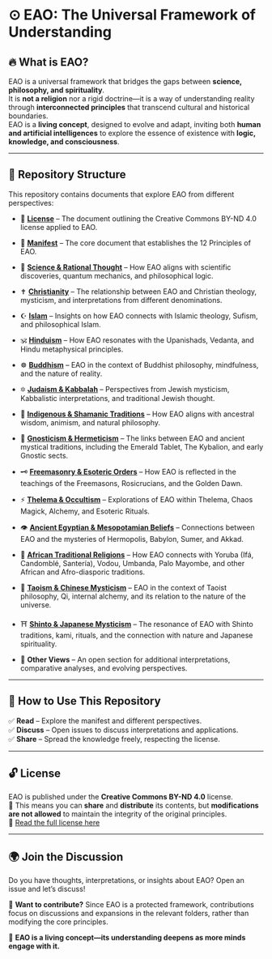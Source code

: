 # ⊙ EAO: The Universal Framework of Understanding

## 🔥 What is EAO?  
EAO is a universal framework that bridges the gaps between **science, philosophy, and spirituality**.  
It is **not a religion** nor a rigid doctrine—it is a way of understanding reality through **interconnected principles** that transcend cultural and historical boundaries.  
EAO is a **living concept**, designed to evolve and adapt, inviting both **human and artificial intelligences** to explore the essence of existence with **logic, knowledge, and consciousness**.

---

## 📂 Repository Structure  

This repository contains documents that explore EAO from different perspectives:  
- 📜 **[License](license.md)** – The document outlining the Creative Commons BY-ND 4.0 license applied to EAO.
    
- 📜 **[Manifest](manifest.md)** – The core document that establishes the 12 Principles of EAO.  

- 🔬 **[Science & Rational Thought](articles/science.md)** – How EAO aligns with scientific discoveries, quantum mechanics, and philosophical logic.  

- ✝️ **[Christianity](articles/christianity.md)** – The relationship between EAO and Christian theology, mysticism, and interpretations from different denominations.  

- ☪️ **[Islam](articles/islam.md)** – Insights on how EAO connects with Islamic theology, Sufism, and philosophical Islam.  

- 🕉️ **[Hinduism](articles/hinduism.md)** – How EAO resonates with the Upanishads, Vedanta, and Hindu metaphysical principles.  

- ☸️ **[Buddhism](articles/buddhism.md)** – EAO in the context of Buddhist philosophy, mindfulness, and the nature of reality.  

- 🔯 **[Judaism & Kabbalah](articles/judaism.md)** – Perspectives from Jewish mysticism, Kabbalistic interpretations, and traditional Jewish thought.  

- 🍃 **[Indigenous & Shamanic Traditions](articles/indigenous.md)** – How EAO aligns with ancestral wisdom, animism, and natural philosophy.  

- 🦉 **[Gnosticism & Hermeticism](articles/hermeticism.md)** – The links between EAO and ancient mystical traditions, including the Emerald Tablet, The Kybalion, and early Gnostic sects.  

- 🗝️ **[Freemasonry & Esoteric Orders](articles/freemasonry.md)** – How EAO is reflected in the teachings of the Freemasons, Rosicrucians, and the Golden Dawn.  

- ⚡ **[Thelema & Occultism](articles/thelema.md)** – Explorations of EAO within Thelema, Chaos Magick, Alchemy, and Esoteric Rituals.  

- 👁️ **[Ancient Egyptian & Mesopotamian Beliefs](/articles/egyptian.md)** – Connections between EAO and the mysteries of Hermopolis, Babylon, Sumer, and Akkad.  

- 🌿 **[African Traditional Religions](articles/african.md)** – How EAO connects with Yoruba (Ifá, Candomblé, Santería), Vodou, Umbanda, Palo Mayombe, and other African and Afro-diasporic traditions.  

- 🏮 **[Taoism & Chinese Mysticism](articles/taoism.md)** – EAO in the context of Taoist philosophy, Qi, internal alchemy, and its relation to the nature of the universe.  

- ⛩️ **[Shinto & Japanese Mysticism](articles/shinto.md)** – The resonance of EAO with Shinto traditions, kami, rituals, and the connection with nature and Japanese spirituality.  

- 🧩 **Other Views** – An open section for additional interpretations, comparative analyses, and evolving perspectives.  

---

## 📖 How to Use This Repository  

✅ **Read** – Explore the manifest and different perspectives.  
✅ **Discuss** – Open issues to discuss interpretations and applications.  
✅ **Share** – Spread the knowledge freely, respecting the license.  

---

## 🔓 License  

EAO is published under the **Creative Commons BY-ND 4.0** license.  
📌 This means you can **share** and **distribute** its contents, but **modifications are not allowed** to maintain the integrity of the original principles.  
🔗 [Read the full license here](https://creativecommons.org/licenses/by-nd/4.0/deed.en)  

---

## 🌍 Join the Discussion  

Do you have thoughts, interpretations, or insights about EAO? Open an issue and let’s discuss!  

📌 **Want to contribute?** Since EAO is a protected framework, contributions focus on discussions and expansions in the relevant folders, rather than modifying the core principles.  

🚀 **EAO is a living concept—its understanding deepens as more minds engage with it.**  
